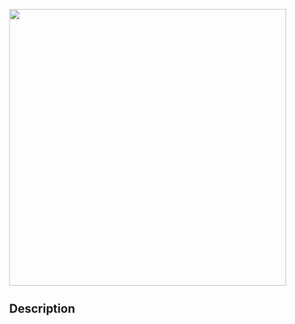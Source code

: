 <img width="500px" src="https://raw.githubusercontent.com/luaywadie/AmAlgorithms/master/assets/Animated_Logo2.gif" />

## Description
